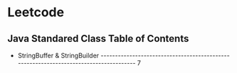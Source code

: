 # Leetcode
## Java Standared Class Table of Contents
* StringBuffer & StringBuilder -------------------------------------------------------------------------------------- 7
